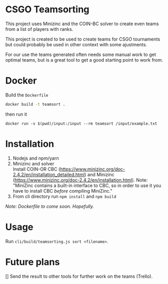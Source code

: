 CSGO Teamsorting
================

This project uses Minizinc and the COIN-BC solver to create even teams from a list of players with ranks.

This project is created to be used to create teams for CSGO tournaments but could probably be used in other context with some ajustments.

For our use the teams generated often needs some manual work to get optimal teams, but is a great tool to get a good starting point to work from. 

# Docker

Build the `Dockerfile`
```sh
docker build -t teamsort .
```

then run it

```
docker run -v $(pwd)/input:/input --rm teamsort /input/example.txt
```

# Installation

1. Nodejs and npm/yarn
2. Minizinc and solver  
    Install COIN-OR CBC (https://www.minizinc.org/doc-2.4.2/en/installation_detailed.html) and Minizinc (https://www.minizinc.org/doc-2.4.2/en/installation.html). Note: "MiniZinc contains a built-in interface to CBC, so in order to use it you have to install CBC _before_ compiling MiniZinc."
3. From cli directory run `npm install` and `npm build`  

_Note: Dockerfile to come soon. Hopefully._

# Usage

Run `cli/build/teamsorting.js sort <filename>`.


# Future plans

[] Send the result to other tools for further work on the teams (Trello).
